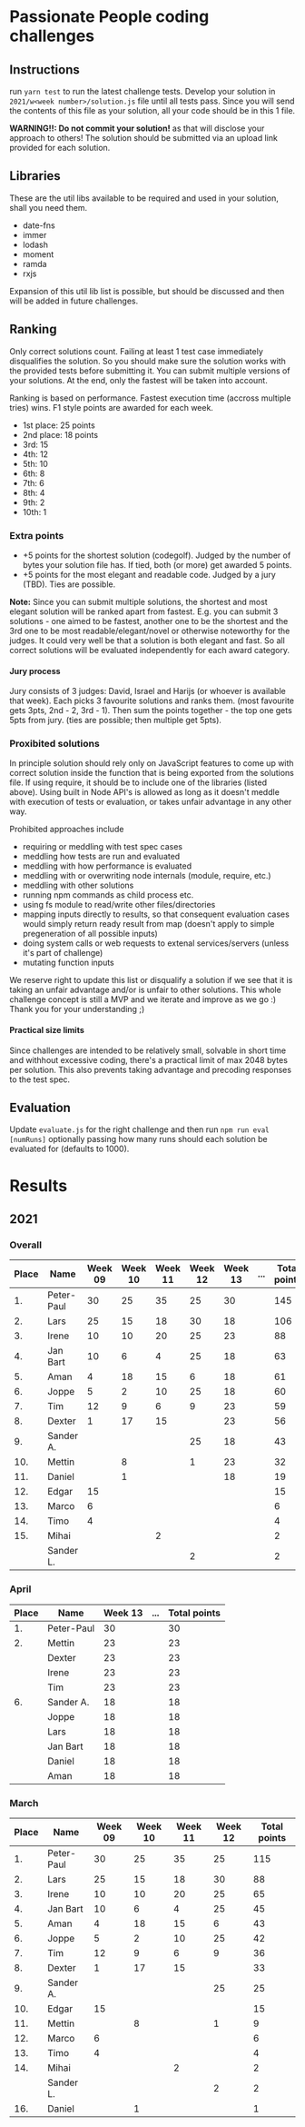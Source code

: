 # Passionate People coding challenges
## Instructions

run `yarn test` to run the latest challenge tests.
Develop your solution in `2021/w<week number>/solution.js` file until all tests pass.
Since you will send the contents of this file as your solution, all your code should be in this 1 file.

**WARNING!!: Do not commit your solution!** as that will disclose your approach to others!
The solution should be submitted via an upload link provided for each solution.

## Libraries

These are the util libs available to be required and used in your solution, shall you need them.

- date-fns
- immer
- lodash
- moment
- ramda
- rxjs

Expansion of this util lib list is possible, but should be discussed and then will be added in future challenges.


## Ranking
Only correct solutions count. Failing at least 1 test case immediately disqualifies the solution.
So you should make sure the solution works with the provided tests before submitting it.
You can submit multiple versions of your solutions. At the end, only the fastest will be taken into account.

Ranking is based on performance. Fastest execution time (accross multiple tries) wins. F1 style points are awarded for each week.
- 1st place: 25 points
- 2nd place: 18 points
- 3rd: 15
- 4th: 12
- 5th: 10
- 6th: 8
- 7th: 6
- 8th: 4
- 9th: 2
- 10th: 1

### Extra points

- +5 points for the shortest solution (codegolf). Judged by the number of bytes your solution file has. If tied, both (or more) get awarded 5 points.
- +5 points for the most elegant and readable code. Judged by a jury (TBD). Ties are possible.

**Note:** Since you can submit multiple solutions, the shortest and most elegant solution will be ranked apart from fastest. E.g. you can submit 3 solutions - one aimed to be fastest, another one to be the shortest and the 3rd one to be most readable/elegant/novel or otherwise noteworthy for the judges. It could very well be that a solution is both elegant and fast. So all correct solutions will be evaluated independently for each award category.

#### Jury process

Jury consists of 3 judges: David, Israel and Harijs (or whoever is available that week).
Each picks 3 favourite solutions and ranks them. (most favourite gets 3pts, 2nd - 2, 3rd - 1).
Then sum the points together - the top one gets 5pts from jury. (ties are possible; then multiple get 5pts).

### Proxibited solutions

In principle solution should rely only on JavaScript features to come up with correct solution inside the function that is being exported from the solutions file.
If using require, it should be to include one of the libraries (listed above). Using built in Node API's is allowed as long as it doesn't meddle with execution of tests or evaluation, or takes unfair advantage in any other way.

Prohibited approaches include
- requiring or meddling with test spec cases
- meddling how tests are run and evaluated
- meddling with how performance is evaluated
- meddling with or overwriting node internals (module, require, etc.)
- meddling with other solutions
- running npm commands as child process etc.
- using fs module to read/write other files/directories
- mapping inputs directly to results, so that consequent evaluation cases would simply return ready result from map (doesn't apply to simple pregeneration of all possible inputs)
- doing system calls or web requests to extenal services/servers (unless it's part of challenge)
- mutating function inputs

We reserve right to update this list or disqualify a solution if we see that it is taking an unfair advantage and/or is unfair to other solutions.
This whole challenge concept is still a MVP and we iterate and improve as we go :) Thank you for your understanding ;)

#### Practical size limits

Since challenges are intended to be relatively small, solvable in short time and withhout excessive coding, there's a practical limit of max 2048 bytes per solution.
This also prevents taking advantage and precoding responses to the test spec.

## Evaluation

Update `evaluate.js` for the right challenge and then run `npm run eval [numRuns]` optionally passing how many runs should each solution be evaluated for (defaults to 1000).


# Results
## 2021
### Overall

| Place | Name       | Week 09 | Week 10 | Week 11 | Week 12   | Week 13   | ...      | Total points |
|-------|------------|---------|---------|---------|-----------|-----------|----------|--------------|
| 1.    | Peter-Paul | 30      | 25      | 35      | 25        | 30        |          | 145          |
| 2.    | Lars       | 25      | 15      | 18      | 30        | 18        |          | 106          |
| 3.    | Irene      | 10      | 10      | 20      | 25        | 23        |          | 88           |
| 4.    | Jan Bart   | 10      | 6       | 4       | 25        | 18        |          | 63           |
| 5.    | Aman       | 4       | 18      | 15      | 6         | 18        |          | 61           |
| 6.    | Joppe      | 5       | 2       | 10      | 25        | 18        |          | 60           |
| 7.    | Tim        | 12      | 9       | 6       | 9         | 23        |          | 59           |
| 8.    | Dexter     | 1       | 17      | 15      |           | 23        |          | 56           |
| 9.    | Sander A.  |         |         |         | 25        | 18        |          | 43           |
| 10.   | Mettin     |         | 8       |         | 1         | 23        |          | 32           |
| 11.   | Daniel     |         | 1       |         |           | 18        |          | 19           |
| 12.   | Edgar      | 15      |         |         |           |           |          | 15           |
| 13.   | Marco      | 6       |         |         |           |           |          | 6            |
| 14.   | Timo       | 4       |         |         |           |           |          | 4            |
| 15.   | Mihai      |         |         | 2       |           |           |          | 2            |
|       | Sander L.  |         |         |         | 2         |           |          | 2            |


### April


| Place | Name        | Week 13     | ...      | Total points |
|-------|-------------|-------------|----------|--------------|
| 1.    | Peter-Paul  | 30          |          | 30           |
| 2.    | Mettin      | 23          |          | 23           |
|       | Dexter      | 23          |          | 23           |
|       | Irene       | 23          |          | 23           |
|       | Tim         | 23          |          | 23           |
| 6.    | Sander A.   | 18          |          | 18           |
|       | Joppe       | 18          |          | 18           |
|       | Lars        | 18          |          | 18           |
|       | Jan Bart    | 18          |          | 18           |
|       | Daniel      | 18          |          | 18           |
|       | Aman        | 18          |          | 18           |


### March

| Place | Name       | Week 09 | Week 10 | Week 11 | Week 12   | Total points |
|-------|------------|---------|---------|---------|-----------|--------------|
| 1.    | Peter-Paul | 30      | 25      | 35      | 25        | 115          |
| 2.    | Lars       | 25      | 15      | 18      | 30        | 88           |
| 3.    | Irene      | 10      | 10      | 20      | 25        | 65           |
| 4.    | Jan Bart   | 10      | 6       | 4       | 25        | 45           |
| 5.    | Aman       | 4       | 18      | 15      | 6         | 43           |
| 6.    | Joppe      | 5       | 2       | 10      | 25        | 42           |
| 7.    | Tim        | 12      | 9       | 6       | 9         | 36           |
| 8.    | Dexter     | 1       | 17      | 15      |           | 33           |
| 9.    | Sander A.  |         |         |         | 25        | 25           |
| 10.   | Edgar      | 15      |         |         |           | 15           |
| 11.   | Mettin     |         | 8       |         | 1         | 9            |
| 12.   | Marco      | 6       |         |         |           | 6            |
| 13.   | Timo       | 4       |         |         |           | 4            |
| 14.   | Mihai      |         |         | 2       |           | 2            |
|       | Sander L.  |         |         |         | 2         | 2            |
| 16.   | Daniel     |         | 1       |         |           | 1            |
